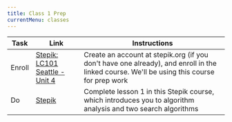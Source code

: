 ```yaml
---
title: Class 1 Prep
currentMenu: classes
---
```


Task | Link | Instructions
|----|------|-------------|
Enroll | [Stepik: LC101 Seattle - Unit 4](https://stepik.org/course/3726/) | Create an account at stepik.org (if you don't have one already), and enroll in the linked course. We'll be using this course for prep work
Do | [Stepik](https://stepik.org/lesson/56638/step/1?unit=34910) | Complete lesson 1 in this Stepik course, which introduces you to algorithm analysis and two search algorithms
